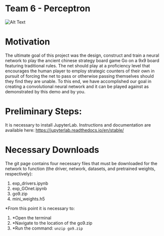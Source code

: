 # Team 6 - Perceptron

![Alt Text](ezgif-6-85ba56436fb9.gif)

# Motivation
The ultimate goal of this project was the design, construct and train a neural network to play the ancient chinese strategy board game Go on a 9x9 board featuring traditional rules. The net should play at a proficiency level that encourages the human player to employ strategic counters of their own in pursuit of forcing the net to pass or otherwise passing themselves should they find they are unable. To this end, we have accomplished our goal in creating a convolutional neural network and it can be played against as demonstrated by this demo and by you. 

# Preliminary Steps:

It is necessary to install JupyterLab. Instructions and documentation are available here: https://jupyterlab.readthedocs.io/en/stable/

# Necessary Downloads

The git page contains four necessary files that must be downloaded for the network to function (the driver, network, datasets, and pretrained weights, respectively):
  1. exp_drivers.ipynb
  2. exp_GOnet.ipynb
  3. go9.zip
  4. mini_weights.h5

*From this point it is necessary to:
  1. *Open the terminal
  2. *Navigate to the location of the go9.zip
  3. *Run the command:
   ```unzip go9.zip```


